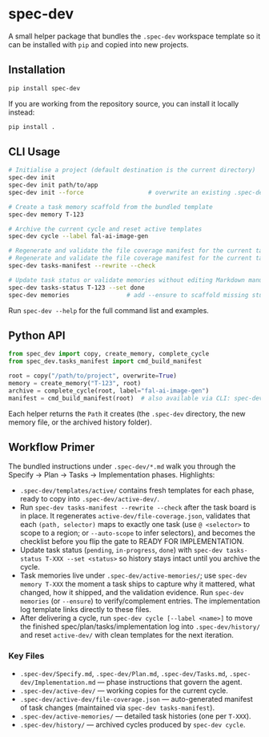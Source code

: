 # spec-dev

A small helper package that bundles the `.spec-dev` workspace template so it can be
installed with `pip` and copied into new projects.

## Installation

```bash
pip install spec-dev
```

If you are working from the repository source, you can install it locally instead:

```bash
pip install .
```

## CLI Usage

```bash
# Initialise a project (default destination is the current directory)
spec-dev init
spec-dev init path/to/app
spec-dev init --force                  # overwrite an existing .spec-dev folder

# Create a task memory scaffold from the bundled template
spec-dev memory T-123

# Archive the current cycle and reset active templates
spec-dev cycle --label fal-ai-image-gen

# Regenerate and validate the file coverage manifest for the current tasks
# Regenerate and validate the file coverage manifest for the current tasks
spec-dev tasks-manifest --rewrite --check

# Update task status or validate memories without editing Markdown manually
spec-dev tasks-status T-123 --set done
spec-dev memories                # add --ensure to scaffold missing stubs
```

Run `spec-dev --help` for the full command list and examples.

## Python API

```python
from spec_dev import copy, create_memory, complete_cycle
from spec_dev.tasks_manifest import cmd_build_manifest

root = copy("/path/to/project", overwrite=True)
memory = create_memory("T-123", root)
archive = complete_cycle(root, label="fal-ai-image-gen")
manifest = cmd_build_manifest(root)  # also available via CLI: spec-dev tasks-manifest
```

Each helper returns the `Path` it creates (the `.spec-dev` directory, the new
memory file, or the archived history folder).

## Workflow Primer

The bundled instructions under `.spec-dev/*.md` walk you through the
Specify → Plan → Tasks → Implementation phases. Highlights:

- `.spec-dev/templates/active/` contains fresh templates for each phase, ready
  to copy into `.spec-dev/active-dev/`.
- Run `spec-dev tasks-manifest --rewrite --check` after the task board is in
  place. It regenerates `active-dev/file-coverage.json`, validates that each
  `(path, selector)` maps to exactly one task (use `@ <selector>` to scope to a
  region; or `--auto-scope` to infer selectors), and becomes the checklist before you flip the
  gate to READY FOR IMPLEMENTATION.
- Update task status (`pending`, `in-progress`, `done`) with
  `spec-dev tasks-status T-XXX --set <status>` so history stays intact until you
  archive the cycle.
- Task memories live under `.spec-dev/active-memories/`; use
  `spec-dev memory T-XXX` the moment a task ships to capture why it mattered,
  what changed, how it shipped, and the validation evidence. Run `spec-dev
  memories` (or `--ensure`) to verify/complement entries. The implementation log
  template links directly to these files.
- After delivering a cycle, run `spec-dev cycle [--label <name>]` to move the
  finished spec/plan/tasks/implementation log into `.spec-dev/history/` and reset
  `active-dev/` with clean templates for the next iteration.

### Key Files

- `.spec-dev/Specify.md`, `.spec-dev/Plan.md`, `.spec-dev/Tasks.md`,
  `.spec-dev/Implementation.md` — phase instructions that govern the agent.
- `.spec-dev/active-dev/` — working copies for the current cycle.
- `.spec-dev/active-dev/file-coverage.json` — auto-generated manifest of task
  changes (maintained via `spec-dev tasks-manifest`).
- `.spec-dev/active-memories/` — detailed task histories (one per `T-XXX`).
- `.spec-dev/history/` — archived cycles produced by `spec-dev cycle`.
